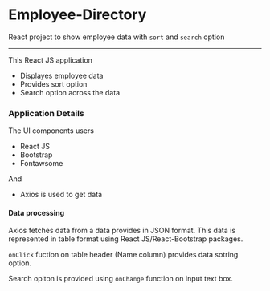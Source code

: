 # Employee-Directory
React project to show employee data with `sort` and `search` option
- - -
This React JS application

- Displayes employee data
- Provides sort option
- Search option across the data
  
### Application Details
The UI components users

- React JS
- Bootstrap
- Fontawsome
  
And
-  Axios is used to get data
  
#### Data processing
Axios fetches data from a data provides in JSON format. This data is represented in table format using React JS/React-Bootstrap packages.

`onClick` fuction on table header (Name column) provides data sotring option.

Search opiton is provided using `onChange` function on input text box.